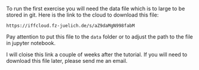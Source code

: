 To run the first exercise you will need the data file which is to large to be stored in git. Here is the link to the cloud to download this file:
```
https://iffcloud.fz-juelich.de/s/aZ9daMgN998fabM
```
Pay attention to put this file to the `data` folder or to adjust the path to the file in jupyter notebook. 

I will cloise this link a couple of weeks after the tutorial. If you will need to download this file later, please send me an email.
